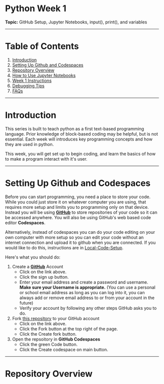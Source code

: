 # Python Week 1

**Topic:** GitHub Setup, Jupyter Notebooks, input(), print(), and variables

---

# Table of Contents

1. [Introduction](#introduction)
2. [Setting Up Github and Codespaces](#setting-up-github-and-codespaces)
3. [Repository Overview](#repository-overview)
4. [How to Use Jupyter Notebooks](#how-to-use-jupyter-notebooks)
5. [Week 1 Instructions](#week-1-instructions)
6. [Debugging Tips](#debugging-tips)
7. [FAQs](#faqs)

---

# Introduction

This series is built to teach python as a first text-based programming language. Prior knowledge of block-based coding may be helpful, but is not essential. Each week will introduces key programming concepts and how they are used in python.

This week, you will get set up to begin coding, and learn the basics of how to make a program interact with it's user.

---

# Setting Up Github and Codespaces

Before you can start programming, you need a place to store your code. While you could just store it on whatever computer you are using, that requires more setup and limits you to programming only on that device. Instead you will be using **[GitHub](https://github.com)** to store repositories of your code so it can be accessed anywhere. You will also be using GitHub's web based code editor **Codespaces**.

Alternatively, instead of codespaces you can do your code editing on your own computer with more setup so you can edit your code without an internet connection and upload it to github when you are connected. If you would like to do this, instructions are in [Local-Code-Setup](Local-Code-Setup.md).

Here's what you should do:

1. Create a **[GitHub](https://github.com)** Account
    - Click on the link above.
    - Click the sign up button.
    - Enter your email address and create a password and username. **Make sure your Username is appropriate.** (You can use a personal or school email address as long as you can log into it, you can always add or remove email address to or from your account in the future) 
    - Verify your account by following any other steps GitHub asks you to do.
2. Fork [this repository](https://github.com/GhostZman/PythonWeek1) to your GitHub account
    - Click on the link above.
    - Click the Fork button at the top right of the page.
    - Click the Create fork button.
3. Open the repsoitory in **GitHub Codespaces**
    - Click the green Code button.
    - Click the Create codespace on main button.

---

# Repository Overview